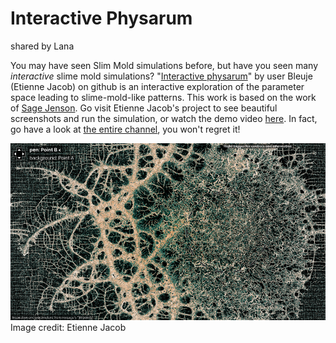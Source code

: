 # Interactive Physarum
shared by Lana

You may have seen Slim Mold simulations before, but have you seen many *interactive* slime mold simulations?
"[Interactive physarum](https://github.com/Bleuje/interactive-physarum)" by user Bleuje (Etienne Jacob) on github is an interactive exploration of the parameter space leading to slime-mold-like patterns. This work is based on the work of [Sage Jenson](http://cargocollective.com/sagejenson/physarum).
Go visit Etienne Jacob's project to see beautiful screenshots and run the simulation, or watch the demo video [here](https://www.youtube.com/watch?v=4hLtjlaVzsk).
In fact, go have a look at [the entire channel](https://www.youtube.com/@bleuje), you won't regret it!

![Screenshot showing a physarum pattern from the simulation](images/phys.png)
Image credit: Etienne Jacob

